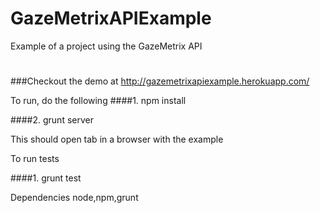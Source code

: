 GazeMetrixAPIExample
====================

Example of a project using the GazeMetrix API
#
###Checkout the demo at http://gazemetrixapiexample.herokuapp.com/

To run, do the following
####1. npm install

####2. grunt server

This should open tab in a browser with the example

To run tests

####1. grunt test

Dependencies node,npm,grunt

